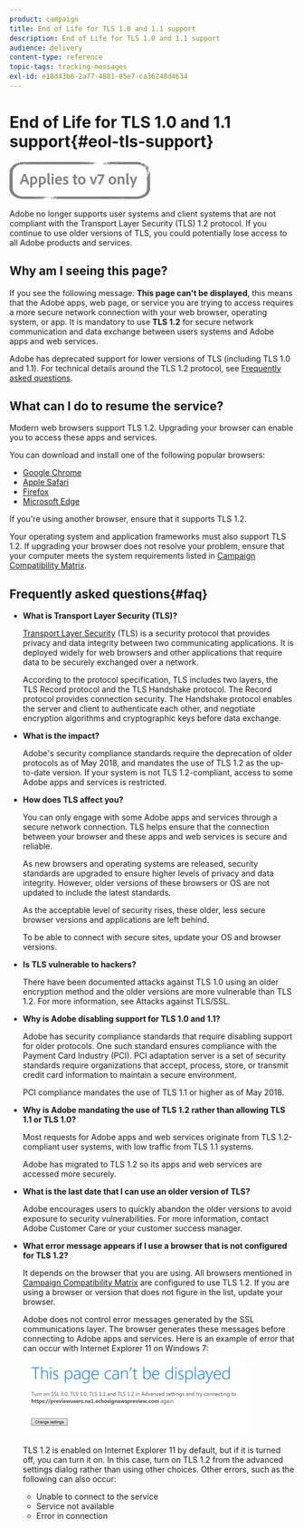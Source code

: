 ```yaml
---
product: campaign
title: End of Life for TLS 1.0 and 1.1 support
description: End of Life for TLS 1.0 and 1.1 support
audience: delivery
content-type: reference
topic-tags: tracking-messages
exl-id: e18d43b6-2a77-4881-85e7-ca36248d4634
---
```

# End of Life for TLS 1.0 and 1.1 support{#eol-tls-support}

![](../../assets/v7-only.svg)

Adobe no longer supports user systems and client systems that are not compliant with the Transport Layer Security (TLS) 1.2 protocol. If you continue to use older versions of TLS, you could potentially lose access to all Adobe products and services.

## Why am I seeing this page?

If you see the following message: **This page can't be displayed**, this means that the Adobe apps, web page, or service you are trying to access requires a more secure network connection with your web browser, operating system, or app. It is mandatory to use **TLS 1.2** for secure network communication and data exchange between users systems and Adobe apps and web services.

Adobe has deprecated support for lower versions of TLS (including TLS 1.0 and 1.1). For technical details around the TLS 1.2 protocol, see [Frequently asked questions](#faq).

## What can I do to resume the service?

Modern web browsers support TLS 1.2. Upgrading your browser can enable you to access these apps and services. 

You can download and install one of the following popular browsers:

* [Google Chrome](https://www.google.com/chrome/)
* [Apple Safari](https://www.apple.com/safari/)
* [Firefox](https://www.mozilla.org/en-US/firefox/new/)
* [Microsoft Edge](https://www.microsoft.com/en-us/edge)

If you're using another browser, ensure that it supports TLS 1.2.

Your operating system and application frameworks must also support TLS 1.2. If upgrading your browser does not resolve your problem, ensure that your computer meets the system requirements listed in [Campaign Compatibility Matrix](../../rn/using/compatibility-matrix.md).

## Frequently asked questions{#faq}

* **What is Transport Layer Security (TLS)?**

    [Transport Layer Security](https://en.wikipedia.org/wiki/Transport_Layer_Security) (TLS) is a security protocol that provides privacy and data integrity between two communicating applications. It is deployed widely for web browsers and other applications that require data to be securely exchanged over a network.

    According to the protocol specification, TLS includes two layers, the TLS Record protocol and the TLS Handshake protocol. The Record protocol provides connection security. The Handshake protocol enables the server and client to authenticate each other, and negotiate encryption algorithms and cryptographic keys before data exchange.

* **What is the impact?**

    Adobe's security compliance standards require the deprecation of older protocols as of May 2018, and mandates the use of TLS 1.2 as the up-to-date version. If your system is not TLS 1.2-compliant, access to some Adobe apps and services is restricted.

* **How does TLS affect you?**

    You can only engage with some Adobe apps and services through a secure network connection. TLS helps ensure that the connection between your browser and these apps and web services is secure and reliable.

    As new browsers and operating systems are released, security standards are upgraded to ensure higher levels of privacy and data integrity. However, older versions of these browsers or OS are not updated to include the latest standards.

    As the acceptable level of security rises, these older, less secure browser versions and applications are left behind.

    To be able to connect with secure sites, update your OS and browser versions.

* **Is TLS vulnerable to hackers?**

    There have been documented attacks against TLS 1.0 using an older encryption method and the older versions are more vulnerable than TLS 1.2. For more information, see Attacks against TLS/SSL.

* **Why is Adobe disabling support for TLS 1.0 and 1.1?**

    Adobe has security compliance standards that require disabling support for older protocols. One such standard ensures compliance with the Payment Card Industry (PCI). PCI adaptation server is a set of security standards require organizations that accept, process, store, or transmit credit card information to maintain a secure environment.

    PCI compliance mandates the use of TLS 1.1 or higher as of May 2018.

* **Why is Adobe mandating the use of TLS 1.2 rather than allowing TLS 1.1 or TLS 1.0?**

    Most requests for Adobe apps and web services originate from TLS 1.2-compliant user systems, with low traffic from TLS 1.1 systems.

    Adobe has migrated to TLS 1.2 so its apps and web services are accessed more securely.

* **What is the last date that I can use an older version of TLS?**

    Adobe encourages users to quickly abandon the older versions to avoid exposure to security vulnerabilities. For more information, contact Adobe Customer Care or your customer success manager.

* **What error message appears if I use a browser that is not configured for TLS 1.2?**

    It depends on the browser that you are using. All browsers mentioned in [Campaign Compatibility Matrix](../../rn/using/compatibility-matrix.md) are configured to use TLS 1.2. If you are using a browser or version that does not figure in the list, update your browser.

    Adobe does not control error messages generated by the SSL communications layer. The browser generates these messages before connecting to Adobe apps and services. Here is an example of error that can occur with Internet Explorer 11 on Windows 7:

    ![](assets/do-not-translate/page-not-displayed.png)

    TLS 1.2 is enabled on Internet Explorer 11 by default, but if it is turned off, you can turn it on. In this case, turn on TLS 1.2 from the advanced settings dialog rather than using other choices. Other errors, such as the following can also occur:

    * Unable to connect to the service
    * Service not available
    * Error in connection
